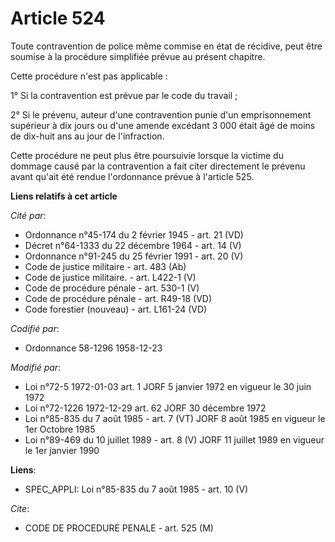 # Article 524

Toute contravention de police même commise en état de récidive, peut être soumise à la procédure simplifiée prévue au présent
chapitre.

Cette procédure n'est pas applicable :

1° Si la contravention est prévue par le code du travail ;

2° Si le prévenu, auteur d'une contravention punie d'un emprisonnement supérieur à dix jours ou d'une amende excédant 3 000
était âgé de moins de dix-huit ans au jour de l'infraction.

Cette procédure ne peut plus être poursuivie lorsque la victime du dommage causé par la contravention a fait citer
directement le prévenu avant qu'ait été rendue l'ordonnance prévue à l'article 525.

**Liens relatifs à cet article**

_Cité par_:

  - Ordonnance n°45-174 du 2 février 1945 - art. 21 (VD)
  - Décret n°64-1333 du 22 décembre 1964 - art. 14 (V)
  - Ordonnance n°91-245 du 25 février 1991 - art. 20 (V)
  - Code de justice militaire - art. 483 (Ab)
  - Code de justice militaire. - art. L422-1 (V)
  - Code de procédure pénale - art. 530-1 (V)
  - Code de procédure pénale - art. R49-18 (VD)
  - Code forestier (nouveau) - art. L161-24 (VD)

_Codifié par_:

  - Ordonnance 58-1296 1958-12-23

_Modifié par_:

  - Loi n°72-5 1972-01-03 art. 1 JORF 5 janvier 1972 en vigueur le 30 juin 1972
  - Loi n°72-1226 1972-12-29 art. 62 JORF 30 décembre 1972
  - Loi n°85-835 du 7 août 1985 - art. 7 (VT) JORF 8 août 1985 en vigueur le 1er Octobre 1985
  - Loi n°89-469 du 10 juillet 1989 - art. 8 (V) JORF 11 juillet 1989 en vigueur le 1er janvier 1990

**Liens**:

  - SPEC_APPLI: Loi n°85-835 du 7 août 1985 - art. 10 (V)

_Cite_:

  - CODE DE PROCEDURE PENALE - art. 525 (M)
